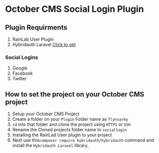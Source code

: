 # October CMS Social Login Plugin
## Plugin Requirments
  1. RainLab User Plugin
  2. Hybridauth Laravel <a href="https://packagist.org/packages/hybridauth/hybridauth">Click to get</a>
### Social Logins
  1. Google
  2. Facebook
  3. Twitter

## How to set the project on your October CMS project
  1. Setup your October CMS Project
  2. Create a folder on your ``Plugin`` Folder name as ```flynsarmy```
  3. `cd` into that folder and clone the project using `HTTPS` or `SSH`
  4. Rename the Cloned projects folder name to ```sociallogin```
  5. Installing the RainLad User plugin to your project
  6. Next use this```composer require hybridauth/hybridauth``` command and install the `Hybridauth Laravel` library.

